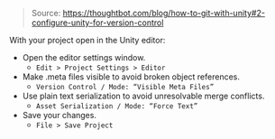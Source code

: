 > Source: https://thoughtbot.com/blog/how-to-git-with-unity#2-configure-unity-for-version-control

With your project open in the Unity editor:

- Open the editor settings window.
  - `Edit > Project Settings > Editor`
- Make .meta files visible to avoid broken object references.
    - `Version Control / Mode: “Visible Meta Files”`
- Use plain text serialization to avoid unresolvable merge conflicts.
    - `Asset Serialization / Mode: “Force Text”`
- Save your changes.
    - `File > Save Project`
